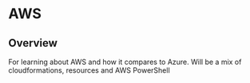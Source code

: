 # AWS

## Overview

For learning about AWS and how it compares to Azure. Will be a mix of cloudformations, resources and AWS PowerShell